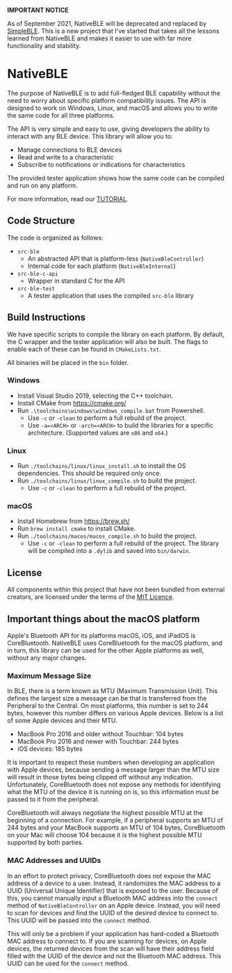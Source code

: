 **IMPORTANT NOTICE**

As of September 2021, NativeBLE will be deprecated and replaced by [SimpleBLE](https://github.com/OpenBluetoothToolbox/SimpleBLE). This is a new project that I've started
that takes all the lessons learned from NativeBLE and makes it easier to use with far more functionality and stability.

# NativeBLE

The purpose of NativeBLE is to add full-fledged BLE capability without the need to worry about specific platform compatibility issues. The API is designed to work on Windows, Linux, and macOS and allows you to write the same code for all three platforms.

The API is very simple and easy to use, giving developers the ability to interact with any BLE device. This library will allow you to:
* Manage connections to BLE devices
* Read and write to a characteristic
* Subscribe to notifications or indications for characteristics

The provided tester application shows how the same code can be compiled and run on any platform.

For more information, read our [TUTORIAL](TUTORIAL.md).

## Code Structure
The code is organized as follows:
* `src-ble`
    * An abstracted API that is platform-less (`NativeBleController`)
    * Internal code for each platform (`NativeBleInternal`)
* `src-ble-c-api`
    * Wrapper in standard C for the API
* `src-ble-test`
    * A tester application that uses the compiled `src-ble` library

## Build Instructions
We have specific scripts to compile the library on each platform. By default, the C wrapper and the tester application will also be built. The flags to enable each of these can be found in `CMakeLists.txt`.

All binaries will be placed in the `bin` folder.

### Windows
* Install Visual Studio 2019, selecting the C++ toolchain.
* Install CMake from https://cmake.org/
* Run `.\toolchains\windows\windows_compile.bat` from Powershell.
  * Use `-c` or `-clean` to perform a full rebuild of the project.
  * Use `-a=<ARCH>` or `-arch=<ARCH>` to build the libraries for a specific architecture. (Supported values are `x86` and `x64`.)

### Linux
* Run `./toolchains/linux/linux_install.sh` to install the OS dependencies. This should be required only once.
* Run `./toolchains/linux/linux_compile.sh` to build the project.
  * Use `-c` or `-clean` to perform a full rebuild of the project.

### macOS
* Install Homebrew from https://brew.sh/
* Run `brew install cmake` to install CMake.
* Run `./toolchains/macos/macos_compile.sh` to build the project.
  * Use `-c` or `-clean` to perform a full rebuild of the project.
The library will be compiled into a `.dylib` and saved into `bin/darwin`.

## License
All components within this project that have not been bundled from external creators, are licensed under the terms of the [MIT Licence](LICENCE.md).

## Important things about the macOS platform
Apple's Bluetooth API for its platforms macOS, iOS, and iPadOS is CoreBluetooth. NativeBLE uses CoreBluetooth for the macOS platform, and in turn, this library can be used for the other Apple platforms as well, without any major changes.

### Maximum Message Size
In BLE, there is a term known as MTU (Maximum Transmission Unit). This defines the largest size a message can be that is transferred from the Peripheral to the Central. On most platforms, this number is set to 244 bytes, however this number differs on various Apple devices. Below is a list of some Apple devices and their MTU.

- MacBook Pro 2016 and older without Touchbar: 104 bytes
- MacBook Pro 2016 and newer with Touchbar: 244 bytes
- iOS devices: 185 bytes

It is important to respect these numbers when developing an application with Apple devices, because sending a message larger than the MTU size will result in those bytes being clipped off without any indication. Unfortunately, CoreBluetooth does not expose any methods for identifying what the MTU of the device it is running on is, so this information must be passed to it from the peripheral. 

CoreBluetooth will always negotiate the highest possible MTU at the beginning of a connection. For example, if a peripheral supports an MTU of 244 bytes and your MacBook supports an MTU of 104 bytes, CoreBluetooth on your Mac will choose 104 because it is the highest possible MTU supported by both parties.

### MAC Addresses and UUIDs
In an effort to protect privacy, CoreBluetooth does not expose the MAC address of a device to a user. Instead, it randomizes the MAC address to a UUID (Universal Unique Identifier) that is exposed to the user. Because of this, you cannot manually input a Bluetooth MAC address into the `connect` method of `NativeBleController` on an Apple device. Instead, you will need to scan for devices and find the UUID of the desired device to connect to. This UUID will be passed into the `connect` method.

This will only be a problem if your application has hard-coded a Bluetooth MAC address to connect to. If you are scanning for devices, on Apple devices, the returned devices from the scan will have their address field filled with the UUID of the device and not the Bluetooth MAC address. This UUID can be used for the `connect` method.

